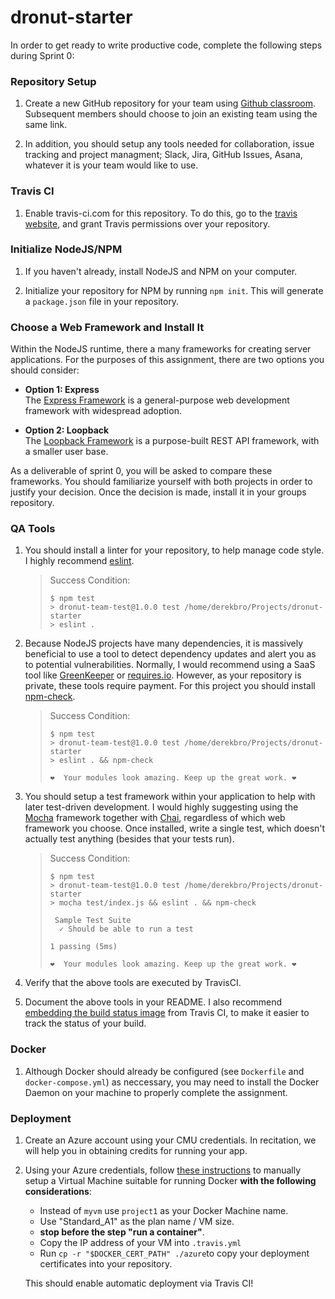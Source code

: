 # dronut-starter
In order to get ready to write productive code, complete the following steps during Sprint 0:

### Repository Setup
1. Create a new GitHub repository for your team using [Github classroom](https://classroom.github.com/g/PFQUDYxv).  Subsequent members should choose to join an existing team using the same link.

2. In addition, you should setup any tools needed for collaboration, issue tracking and project managment; Slack, Jira, GitHub Issues, Asana, whatever it is your team would like to use.

### Travis CI
1. Enable travis-ci.com for this repository.  To do this, go to the [travis website](https://travis-ci.com), and grant Travis permissions over your repository.

### Initialize NodeJS/NPM
1. If you haven't already, install NodeJS and NPM on your computer.

2. Initialize your repository for NPM by running `npm init`.  This will generate a `package.json` file in your repository.

### Choose a Web Framework and Install It
Within the NodeJS runtime, there a many frameworks for creating
server applications.  For the purposes of this assignment, there are two options you should consider:

* <b>Option 1: Express</b><br>
The [Express Framework](https://expressjs.com/) is a general-purpose web development framework with widespread adoption.

* <b>Option 2: Loopback</b><br>
The [Loopback Framework](https://loopback.io/) is a purpose-built REST API framework, with a smaller user base.

As a deliverable of sprint 0, you will be asked to compare these frameworks.  You should familiarize yourself with both projects in order to justify your decision.  Once the decision is made, install it in your groups repository.

### QA Tools
1. You should install a linter for your repository, to help manage code style.  I highly recommend [eslint](https://eslint.org/docs/user-guide/getting-started).

      > Success Condition:
      > ```
      > $ npm test
      > > dronut-team-test@1.0.0 test /home/derekbro/Projects/dronut-starter
      > > eslint .
      >  ```

2. Because NodeJS projects have many dependencies, it is massively beneficial to use a tool to detect dependency updates and alert you as to potential vulnerabilities.  Normally, I would recommend using a SaaS tool like [GreenKeeper](https://greenkeeper.io/) or [requires.io](https://requires.io/).  However, as your repository is private, these tools require payment.  For this project you should install [npm-check](https://www.npmjs.com/package/npm-check).

      > Success Condition:
      > ```
      > $ npm test
      > > dronut-team-test@1.0.0 test /home/derekbro/Projects/dronut-starter
      > > eslint . && npm-check
      >
      > ❤️  Your modules look amazing. Keep up the great work. ❤️
      >  ```

3. You should setup a test framework within your application to help with later test-driven development.  I would highly suggesting using the [Mocha](https://mochajs.org/) framework together with [Chai](http://chaijs.com/), regardless of which web framework you choose.  Once installed, write a single test, which doesn't actually test anything (besides that your tests run).

      > Success Condition:
      > ```
      > $ npm test
      > > dronut-team-test@1.0.0 test /home/derekbro/Projects/dronut-starter
      > > mocha test/index.js && eslint . && npm-check
      > 
      >  Sample Test Suite
      >   ✓ Should be able to run a test
      >
      > 1 passing (5ms)
      >
      > ❤️  Your modules look amazing. Keep up the great work. ❤️
      >  ```

4. Verify that the above tools are executed by TravisCI.

5. Document the above tools in your README.  I also recommend [embedding the build status image](https://docs.travis-ci.com/user/status-images/) from Travis CI, to make it easier to track the status of your build.

### Docker
1. Although Docker should already be configured (see `Dockerfile` and `docker-compose.yml`) as neccessary, you may need to install the Docker Daemon on your machine to properly complete the assignment.  

### Deployment
1. Create an Azure account using your CMU credentials.  In recitation, we will help you in obtaining credits for running your app.

2. Using your Azure credentials, follow [these instructions](https://docs.microsoft.com/en-us/azure/virtual-machines/linux/docker-machine) to manually setup a Virtual Machine suitable for running Docker **with the following considerations**:
   * Instead of `myvm` use `project1` as your Docker Machine name.
   * Use "Standard_A1" as the plan name / VM size.
   * **stop before the step "run a container"**.
   * Copy the IP address of your VM into `.travis.yml`
   * Run `cp -r "$DOCKER_CERT_PATH" ./azure`to copy your deployment certificates into your repository.
   
   This should enable automatic deployment via Travis CI!
